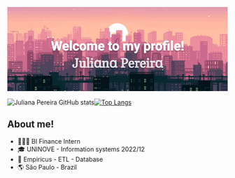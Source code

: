![Welcome](/ProfileGithubGIF.jpg?raw=true)

![Juliana Pereira GitHub stats](https://github-readme-stats.vercel.app/api?username=Juliana-Pereira&show_icons=true&theme=radical)[![Top Langs](https://github-readme-stats.vercel.app/api/top-langs/?username=Juliana-Pereira&layout=compact)](https://github.com/Juliana-Pereira/github-readme-stats)


## About me!

- 👩🏽‍💻 BI Finance Intern
- 🎓 UNINOVE - Information systems 2022/12
- 💼 Empiricus - ETL - Database
- 🌎 São Paulo - Brazil

